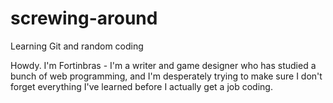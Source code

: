 # screwing-around
Learning Git and random coding

Howdy. I'm Fortinbras - I'm a writer and game designer who has studied a bunch of web programming, and I'm desperately trying to make sure I don't forget everything I've learned before I actually get a job coding.
